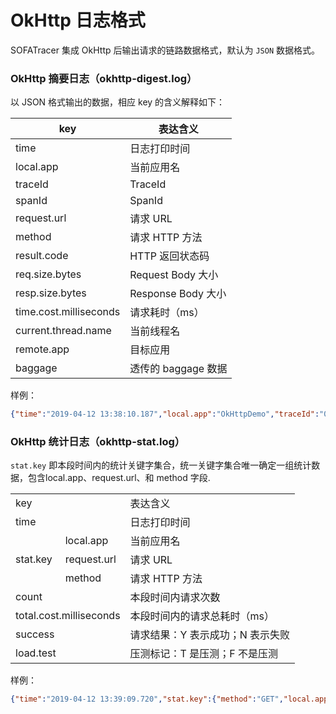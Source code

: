 # OkHttp 日志格式

SOFATracer 集成 OkHttp 后输出请求的链路数据格式，默认为 `JSON` 数据格式。

### OkHttp 摘要日志（okhttp-digest.log）

以 JSON 格式输出的数据，相应 key 的含义解释如下：

key | 表达含义
--------- | -------------
 time | 日志打印时间
 local.app | 当前应用名
 traceId | TraceId
 spanId | SpanId
 request.url | 请求 URL
 method | 请求 HTTP 方法
 result.code | HTTP 返回状态码
 req.size.bytes | Request Body 大小
 resp.size.bytes | Response Body 大小
 time.cost.milliseconds | 请求耗时（ms）
 current.thread.name | 当前线程名
 remote.app | 目标应用
 baggage | 透传的 baggage 数据

样例：

```json
{"time":"2019-04-12 13:38:10.187","local.app":"OkHttpDemo","traceId":"0a0fe85a1555047489980100151193","spanId":"0","request.url":"http://localhost:8081/okhttp?name=sofa","method":"GET","result.code":"200","req.size.bytes":0,"resp.size.bytes":0,"time.cost.milliseconds":207,"current.thread.name":"main","remote.app":"","baggage":""}
```

### OkHttp 统计日志（okhttp-stat.log）

`stat.key` 即本段时间内的统计关键字集合，统一关键字集合唯一确定一组统计数据，包含local.app、request.url、和 method 字段.

<table>
   <tr>
      <td colspan="2">key</td>
      <td>表达含义</td>
   </tr>
   <tr>
      <td colspan="2">time</td>
      <td>日志打印时间</td>
   </tr>
   <tr>
      <td rowspan="3">stat.key</td>
      <td>local.app</td>
      <td>当前应用名</td>
   </tr>
   <tr>
      <td>request.url</td>
      <td>请求 URL</td>
   </tr>
   <tr>
      <td> method </td>
      <td>请求 HTTP 方法</td>
   </tr>
   <tr>
      <td colspan="2">count</td>
      <td>本段时间内请求次数</td>
   </tr>
   <tr>
      <td colspan="2">total.cost.milliseconds</td>
      <td>本段时间内的请求总耗时（ms）</td>
   </tr>
   <tr>
      <td colspan="2">success</td>
      <td>请求结果：Y 表示成功；N 表示失败</td>
   </tr>
   <tr>
      <td colspan="2">load.test</td>
      <td>压测标记：T 是压测；F 不是压测</td>
   </tr>
</table>

样例：

```json
{"time":"2019-04-12 13:39:09.720","stat.key":{"method":"GET","local.app":"OkHttpDemo","request.url":"http://localhost:8081/okhttp?name=sofa"},"count":1,"total.cost.milliseconds":207,"success":"true","load.test":"F"}
```